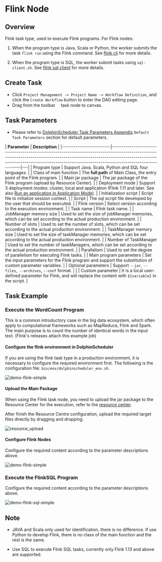 # Flink Node

## Overview

Flink task type, used to execute Flink programs. For Flink nodes:

1. When the program type is Java, Scala or Python, the worker submits the task `flink run` using the Flink command. See [flink cli](https://nightlies.apache.org/flink/flink-docs-release-1.14/docs/deployment/cli/) for more details.

2. When the program type is SQL, the worker submit tasks using `sql-client.sh`. See [flink sql client](https://nightlies.apache.org/flink/flink-docs-master/docs/dev/table/sqlclient/) for more details.

## Create Task

- Click `Project Management -> Project Name -> Workflow Definition`, and click the `Create Workflow` button to enter the DAG editing page.
- Drag from the toolbar <img src="../../../../img/tasks/icons/flink.png" width="15"/>task node to canvas.

## Task Parameters

- Please refer to [DolphinScheduler Task Parameters Appendix](appendix.md) `Default Task Parameters` section for default parameters.

|      **Parameter**      |                                                                                                                             **Description**                                                                                                                             |
|-------------------------|-------------------------------------------------------------------------------------------------------------------------------------------------------------------------------------------------------------------------------------------------------------------------|---|
| Program type            | Support Java, Scala, Python and SQL four languages.                                                                                                                                                                                                                     |
| Class of main function  | The **full path** of Main Class, the entry point of the Flink program.                                                                                                                                                                                                  |
| Main jar package        | The jar package of the Flink program (upload by Resource Center).                                                                                                                                                                                                       |
| Deployment mode         | Support 3 deployment modes: cluster, local and application (Flink 1.11 and later. See also [Run an application in Application Mode](https://nightlies.apache.org/flink/flink-docs-release-1.11/ops/deployment/yarn_setup.html#run-an-application-in-application-mode)). |
| Initialization script   | Script file to initialize session context.                                                                                                                                                                                                                              |
| Script                  | The sql script file developed by the user that should be executed.                                                                                                                                                                                                      |
| Flink version           | Select version according to the execution environment.                                                                                                                                                                                                                  |
| Task name               | Flink task name.                                                                                                                                                                                                                                                        |
| JobManager memory size  | Used to set the size of jobManager memories, which can be set according to the actual production environment.                                                                                                                                                           |
| Number of slots         | Used to set the number of slots, which can be set according to the actual production environment.                                                                                                                                                                       |
| TaskManager memory size | Used to set the size of taskManager memories, which can be set according to the actual production environment.                                                                                                                                                          |
| Number of TaskManager   | Used to set the number of taskManagers, which can be set according to the actual production environment.                                                                                                                                                                |
| Parallelism             | Used to set the degree of parallelism for executing Flink tasks.                                                                                                                                                                                                        |
| Main program parameters | Set the input parameters for the Flink program and support the substitution of custom parameter variables.                                                                                                                                                              |
| Optional parameters     | Support `--jar`, `--files`,` --archives`, `--conf` format.                                                                                                                                                                                                              |   |
| Custom parameter        | It is a local user-defined parameter for Flink, and will replace the content with `${variable}` in the script.                                                                                                                                                          |

## Task Example

### Execute the WordCount Program

This is a common introductory case in the big data ecosystem, which often apply to computational frameworks such as MapReduce, Flink and Spark. The main purpose is to count the number of identical words in the input text. (Flink's releases attach this example job)

#### Configure the flink environment in DolphinScheduler

If you are using the flink task type in a production environment, it is necessary to configure the required environment first. The following is the configuration file: `bin/env/dolphinscheduler_env.sh`.

![demo-flink-simple](../../../../img/tasks/demo/flink_task01.png)

#### Upload the Main Package

When using the Flink task node, you need to upload the jar package to the Resource Center for the execution, refer to the [resource center](../resource/configuration.md).

After finish the Resource Centre configuration, upload the required target files directly by dragging and dropping.

![resource_upload](../../../../img/tasks/demo/upload_jar.png)

#### Configure Flink Nodes

Configure the required content according to the parameter descriptions above.

![demo-flink-simple](../../../../img/tasks/demo/flink_task02.png)

### Execute the FlinkSQL Program

Configure the required content according to the parameter descriptions above.

![demo-flink-sql-simple](../../../../img/tasks/demo/flink_sql_test.png)

## Note

- JAVA and Scala only used for identification, there is no difference. If use Python to develop Flink, there is no class of the main function and the rest is the same.

- Use SQL to execute Flink SQL tasks, currently only Flink 1.13 and above are supported.

